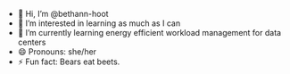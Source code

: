 - 👋 Hi, I’m @bethann-hoot
- 👀 I’m interested in learning as much as I can
- 🌱 I’m currently learning energy efficient workload management for data centers
- 😄 Pronouns: she/her
- ⚡ Fun fact: Bears eat beets. 

<!---
bethann-hoot/bethann-hoot is a ✨ special ✨ repository because its `README.md` (this file) appears on your GitHub profile.
You can click the Preview link to take a look at your changes.
--->
